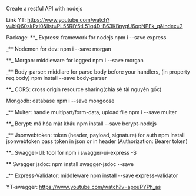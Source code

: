 Create a restful API with nodejs

Link YT: https://www.youtube.com/watch?v=blQ60skPzl0&list=PL55RiY5tL51q4D-B63KBnygU6opNPFk_q&index=2

Package:
\*\*\_ Express: framework for nodejs
npm i --save express

\_\*\* Nodemon for dev:
npm i --save morgan

\*\*\_ Morgan: middleware for logged
npm i --save morgan

\_\*\* Body-parser: middlare for parse body before your handlers, (in property req.body)
npm install --save body-parser

\*\*\_ CORS: cross origin resource sharing(chia sẻ tài nguyên gốc)

Mongodb: database
npm i --save mongoose

\_\*\* Multer: handle multipart/form-data, upload file
npm i --save multer

\*\*\_ Bcrypt: mã hóa mật khẩu
npm install --save bcrypt-nodejs

\_\*\* Jsonwebtoken: token (header, payload, signature) for auth
npm install jsonwebtoken
pass token in json or in header (Authorization: Bearer token)

\*\*\_ Swagger-UI: tool for
npm i swagger-ui-express -S

\*\* Swagger jsdoc:
npm install swagger-jsdoc --save

\_\*\* Express-Validator: middleware
npm install --save express-validator

YT-swagger: https://www.youtube.com/watch?v=apouPYPh_as
